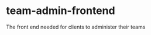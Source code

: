 team-admin-frontend
===================

The front end needed for clients to administer their teams
